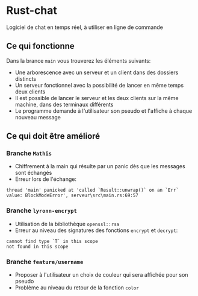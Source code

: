 # Rust-chat

Logiciel de chat en temps réel, à utiliser en ligne de commande

## Ce qui fonctionne

Dans la brance `main` vous trouverez les éléments suivants:
* Une arborescence avec un serveur et un client dans des dossiers distincts
* Un serveur fonctionnel avec la possibilité de lancer en même temps deux clients
* Il est possible de lancer le serveur et les deux clients sur la même machine, dans des terminaux différents
* Le programme demande à l'utilisateur son pseudo et l'affiche à chaque nouveau message

## Ce qui doit être amélioré

### Branche `Mathis`

* Chiffrement à la main qui résulte par un panic dès que les messages sont échangés
* Erreur lors de l'échange:

```
thread 'main' panicked at 'called `Result::unwrap()` on an `Err` value: BlockModeError', serveur\src\main.rs:69:57
```

### Branche `lyronn-encrypt`

* Utilisation de la bibliothèque `openssl::rsa`
* Erreur au niveau des signatures des fonctions `encrypt` et `decrypt`: 

```
cannot find type `T` in this scope
not found in this scope
``` 

### Branche `feature/username`

* Proposer à l'utilisateur un choix de couleur qui sera affichée pour son pseudo
* Problème au niveau du retour de la fonction `color` 
